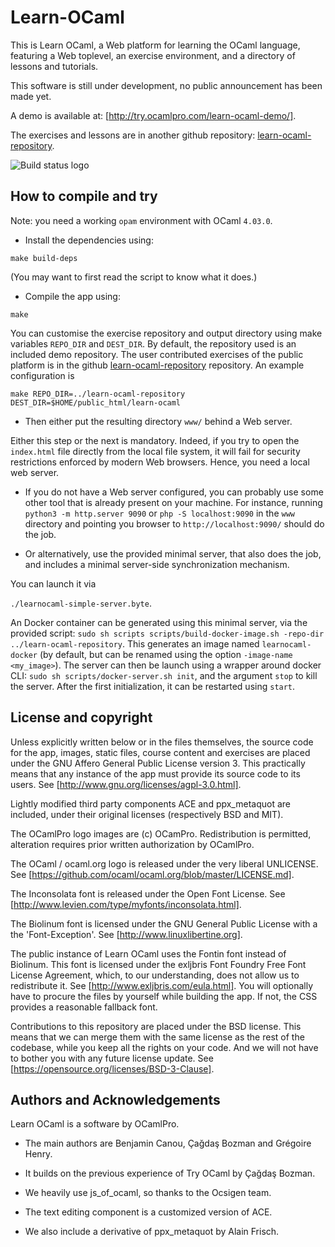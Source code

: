 Learn-OCaml
===========

This is Learn OCaml, a Web platform for learning the OCaml language,
featuring a Web toplevel, an exercise environment, and a directory of
lessons and tutorials.

This software is still under development, no public announcement has been made yet.

A demo is available at: [http://try.ocamlpro.com/learn-ocaml-demo/].

The exercises and lessons are in another github repository:
[learn-ocaml-repository](https://github.com/OCamlPro/learn-ocaml-repository).

![Build status logo](https://travis-ci.org/OCamlPro/learn-ocaml.svg)

How to compile and try
----------------------

Note: you need a working ```opam``` environment with OCaml ```4.03.0```.

* Install the dependencies using: 
```
make build-deps
```

(You may want to first read the script to know what it does.)

* Compile the app using:
```
make
```

You can customise the exercise repository and output directory using
make variables ```REPO_DIR``` and ```DEST_DIR```. By default, the
repository used is an included demo repository. The user contributed
exercises of the public platform is in the github
[learn-ocaml-repository](https://github.com/OCamlPro/learn-ocaml-repository)
repository. An example configuration is

```
make REPO_DIR=../learn-ocaml-repository DEST_DIR=$HOME/public_html/learn-ocaml
```

* Then either put the resulting directory ```www/``` behind a Web server.

Either this step or the next is mandatory. Indeed, if you try to open
the ```index.html``` file directly from the local file system, it will
fail for security restrictions enforced by modern Web browsers. Hence,
you need a local web server.

* If you do not have a Web server configured, you can probably use some
  other tool that is already present on your machine. For instance,
  running ```python3 -m http.server 9090``` or ```php -S
  localhost:9090``` in the ```www``` directory and pointing you browser
  to ```http://localhost:9090/``` should do the job.

* Or alternatively, use the provided minimal server, that also does the job,
  and includes a minimal server-side synchronization mechanism.

You can launch it via

```./learnocaml-simple-server.byte```.

An Docker container can be generated using this minimal server, via the provided
script: ```sudo sh scripts scripts/build-docker-image.sh -repo-dir ../learn-ocaml-repository```.
This generates an image named ```learnocaml-docker``` (by default, but can be
renamed using the option ```-image-name <my_image>```).
The server can then be launch using a wrapper around docker CLI:
```sudo sh scripts/docker-server.sh init```, and the argument ```stop``` to kill
the server. After the first initialization, it can be restarted using ```start```.

License and copyright
---------------------

Unless explicitly written below or in the files themselves, the source
code for the app, images, static files, course content and exercises
are placed under the GNU Affero General Public License version 3. This
practically means that any instance of the app must provide its source
code to its users.  See [http://www.gnu.org/licenses/agpl-3.0.html].

Lightly modified third party components ACE and ppx_metaquot are
included, under their original licenses (respectively BSD and MIT).

The OCamlPro logo images are (c) OCamPro. Redistribution is permitted,
alteration requires prior written authorization by OCamlPro.

The OCaml / ocaml.org logo is released under the very liberal UNLICENSE.
See [https://github.com/ocaml/ocaml.org/blob/master/LICENSE.md].

The Inconsolata font is released under the Open Font License.
See [http://www.levien.com/type/myfonts/inconsolata.html].

The Biolinum font is licensed under the GNU General Public License with
a the 'Font-Exception'.
See [http://www.linuxlibertine.org].

The public instance of Learn OCaml uses the Fontin font instead of
Biolinum. This font is licensed under the exljbris Font Foundry Free
Font License Agreement, which, to our understanding, does not allow us
to redistribute it. See [http://www.exljbris.com/eula.html]. You will
optionally have to procure the files by yourself while building the
app. If not, the CSS provides a reasonable fallback font.

Contributions to this repository are placed under the BSD
license. This means that we can merge them with the same license as
the rest of the codebase, while you keep all the rights on your code.
And we will not have to bother you with any future license update.
See [https://opensource.org/licenses/BSD-3-Clause].

Authors and Acknowledgements
----------------------------

Learn OCaml is a software by OCamlPro.

 * The main authors are Benjamin Canou, Çağdaş Bozman and Grégoire Henry.

 * It builds on the previous experience of Try OCaml by Çağdaş Bozman.

 * We heavily use js_of_ocaml, so thanks to the Ocsigen team.

 * The text editing component is a customized version of ACE.

 * We also include a derivative of ppx_metaquot by Alain Frisch.
